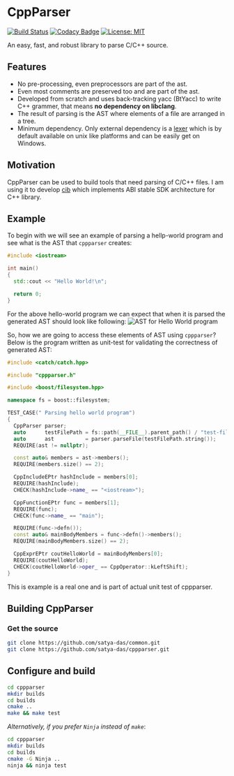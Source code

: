 CppParser
=========

[![Build Status](https://travis-ci.com/satya-das/cppparser.svg?branch=master)](https://travis-ci.com/satya-das/cppparser)
[![Codacy Badge](https://api.codacy.com/project/badge/Grade/e2a1f6c5c8c149be816f1514ec491c98)](https://www.codacy.com/app/satya-das/cppparser?utm_source=github.com&amp;utm_medium=referral&amp;utm_content=satya-das/cppparser&amp;utm_campaign=Badge_Grade)
[![License: MIT](https://img.shields.io/badge/License-MIT-yellow.svg)](https://opensource.org/licenses/MIT)

An easy, fast, and robust library to parse C/C++ source.

## Features
- No pre-processing, even preprocessors are part of the ast.
- Even most comments are preserved too and are part of the ast.
- Developed from scratch and uses back-tracking yacc (BtYacc) to write C++ grammer, that means **no dependency on libclang**.
- The result of parsing is the AST where elements of a file are arranged in a tree.
- Minimum dependency. Only external dependency is a [lexer](https://github.com/westes/flex) which is by default available on unix like platforms and can be easily get on Windows.

## Motivation 
CppParser can be used to build tools that need parsing of C/C++ files.
I am using it to develop [cib](https://github.com/satya-das/cib/) which implements ABI stable SDK architecture for C++ library.

## Example

To begin with we will see an example of parsing a hellp-world program and see what is the AST that `cppparser` creates:
```c++
#include <iostream>

int main()
{
  std::cout << "Hello World!\n";

  return 0;
}

```

For the above hello-world program we can expect that when it is parsed the generated AST should look like following:
![AST for Hello World program](https://github.com/satya-das/cppparser/blob/master/src/readme-assets/HelloWorldAST.svg "AST for Hello World program")

So, how we are going to access these elements of AST using `cppparser`?
Below is the program written as unit-test for validating the correctness of generated AST:

```c++
#include <catch/catch.hpp>

#include "cppparser.h"

#include <boost/filesystem.hpp>

namespace fs = boost::filesystem;

TEST_CASE(" Parsing hello world program")
{
  CppParser parser;
  auto      testFilePath = fs::path(__FILE__).parent_path() / "test-files/hello-world.cpp";
  auto      ast          = parser.parseFile(testFilePath.string());
  REQUIRE(ast != nullptr);

  const auto& members = ast->members();
  REQUIRE(members.size() == 2);

  CppIncludeEPtr hashInclude = members[0];
  REQUIRE(hashInclude);
  CHECK(hashInclude->name_ == "<iostream>");

  CppFunctionEPtr func = members[1];
  REQUIRE(func);
  CHECK(func->name_ == "main");

  REQUIRE(func->defn());
  const auto& mainBodyMembers = func->defn()->members();
  REQUIRE(mainBodyMembers.size() == 2);

  CppExprEPtr coutHelloWorld = mainBodyMembers[0];
  REQUIRE(coutHelloWorld);
  CHECK(coutHelloWorld->oper_ == CppOperator::kLeftShift);
}

```

This is example is a real one and is part of actual unit test of cppparser.

## Building CppParser

### Get the source

```sh
git clone https://github.com/satya-das/common.git
git clone https://github.com/satya-das/cppparser.git
```

## Configure and build

```sh
cd cppparser
mkdir builds
cd builds
cmake ..
make && make test
```

*Alternatively, if you prefer `Ninja` instead of `make`*:

```sh
cd cppparser
mkdir builds
cd builds
cmake -G Ninja ..
ninja && ninja test
```

